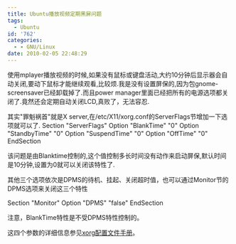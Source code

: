 ```yaml
---
title: Ubuntu播放视频定期黑屏问题
tags:
  - Ubuntu
id: '762'
categories:
  - - GNU/Linux
date: 2010-02-05 22:48:29
---
```


使用mplayer播放视频的时候,如果没有鼠标或键盘活动,大约10分钟后显示器会自动关闭,要动下鼠标才能继续观看,比较烦.我是没有设置屏保的,因为包gnome-screensaver已经卸载掉了.而且power manager里面已经把所有的电源选项都关闭了.竟然还会定期自动关闭LCD,真败了，无法容忍.

其实"罪魁祸首"就是X server,在/etc/X11/xorg.conf的ServerFlags节增加一下选项就可以了.
Section "ServerFlags"
 Option "BlankTime" "0"
 Option "StandbyTime" "0" 
 Option "SuspendTime" "0"
 Option "OffTime" "0"
EndSection

该问题是由Blanktime控制的,这个值控制多长时间没有动作来启动屏保,默认时间是10分钟,设置为0就可以关闭该特性了.

其他三个选项依次是DPMS的待机、挂起、关闭超时值，也可以通过Monitor节的DPMS选项来关闭这三个特性

Section "Monitor"
Option "DPMS" "false"
EndSection

注意，BlankTime特性是不受DPMS特性控制的。

这四个参数的详细信息参见[xorg配置文件手册](http://www.x.org/archive/X11R6.8.0/doc/xorg.conf.5.html)。
